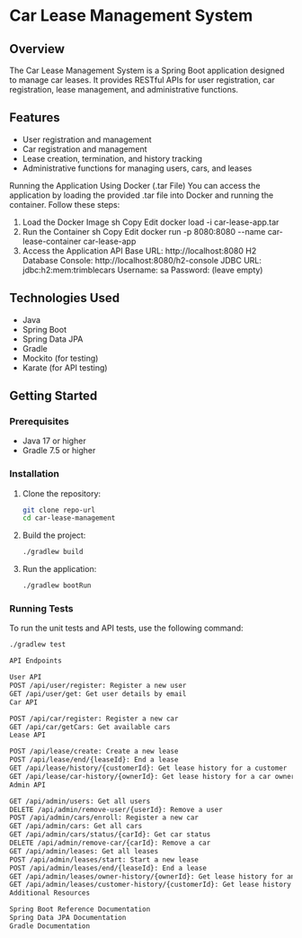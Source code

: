 # Car Lease Management System

## Overview
The Car Lease Management System is a Spring Boot application designed to manage car leases. It provides RESTful APIs for user registration, car registration, lease management, and administrative functions.

## Features
- User registration and management
- Car registration and management
- Lease creation, termination, and history tracking
- Administrative functions for managing users, cars, and leases

Running the Application Using Docker (.tar File)
You can access the application by loading the provided .tar file into Docker and running the container. Follow these steps:

1. Load the Docker Image
   sh
   Copy
   Edit
   docker load -i car-lease-app.tar
2. Run the Container
   sh
   Copy
   Edit
   docker run -p 8080:8080 --name car-lease-container car-lease-app
3. Access the Application
   API Base URL: http://localhost:8080
   H2 Database Console: http://localhost:8080/h2-console
   JDBC URL: jdbc:h2:mem:trimblecars
   Username: sa
   Password: (leave empty)
## Technologies Used
- Java
- Spring Boot
- Spring Data JPA
- Gradle
- Mockito (for testing)
- Karate (for API testing)

## Getting Started

### Prerequisites
- Java 17 or higher
- Gradle 7.5 or higher

### Installation
1. Clone the repository:
    ```sh
    git clone repo-url
    cd car-lease-management
    ```

2. Build the project:
    ```sh
    ./gradlew build
    ```

3. Run the application:
    ```sh
    ./gradlew bootRun
    ```

### Running Tests
To run the unit tests and API tests, use the following command:
```sh
./gradlew test

API Endpoints

User API
POST /api/user/register: Register a new user
GET /api/user/get: Get user details by email
Car API

POST /api/car/register: Register a new car
GET /api/car/getCars: Get available cars
Lease API

POST /api/lease/create: Create a new lease
POST /api/lease/end/{leaseId}: End a lease
GET /api/lease/history/{customerId}: Get lease history for a customer
GET /api/lease/car-history/{ownerId}: Get lease history for a car owner
Admin API

GET /api/admin/users: Get all users
DELETE /api/admin/remove-user/{userId}: Remove a user
POST /api/admin/cars/enroll: Register a new car
GET /api/admin/cars: Get all cars
GET /api/admin/cars/status/{carId}: Get car status
DELETE /api/admin/remove-car/{carId}: Remove a car
GET /api/admin/leases: Get all leases
POST /api/admin/leases/start: Start a new lease
POST /api/admin/leases/end/{leaseId}: End a lease
GET /api/admin/leases/owner-history/{ownerId}: Get lease history for an owner
GET /api/admin/leases/customer-history/{customerId}: Get lease history for a customer
Additional Resources

Spring Boot Reference Documentation
Spring Data JPA Documentation
Gradle Documentation